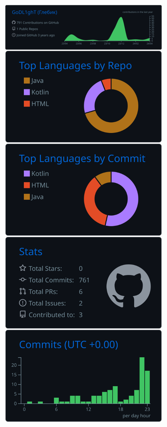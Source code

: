 
[![](https://raw.githubusercontent.com/GoDL1ghT/GoDL1ghT/master/profile-summary-card-output/github_dark/0-profile-details.svg)](https://t.me/god1ik)
[![](https://raw.githubusercontent.com/GoDL1ghT/GoDL1ghT/master/profile-summary-card-output/github_dark/1-repos-per-language.svg)](https://t.me/god1ik) [![](https://raw.githubusercontent.com/GoDL1ghT/GoDL1ghT/master/profile-summary-card-output/github_dark/2-most-commit-language.svg)](https://t.me/god1ik)
[![](https://raw.githubusercontent.com/GoDL1ghT/GoDL1ghT/master/profile-summary-card-output/github_dark/3-stats.svg)](https://t.me/god1ik) [![](https://raw.githubusercontent.com/GoDL1ghT/GoDL1ghT/master/profile-summary-card-output/github_dark/4-productive-time.svg)](https://t.me/god1ik)
